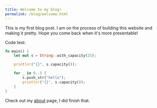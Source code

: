 ```yaml
---
title: Welcome to my blog!
permalink: /blog/welcome.html
---
```


This is my first blog post. I am on the process of building this website and making it pretty. Hope you come back when
it's more presentable!

<!--more-->

Code test:

```rs
fn main() {
    let mut s = String::with_capacity(25);

    println!("{}", s.capacity());

    for _ in 0..5 {
        s.push_str("hello");
        println!("{}", s.capacity());
    }
}
```

Check out my [about](/about.html) page, I did finish that.
